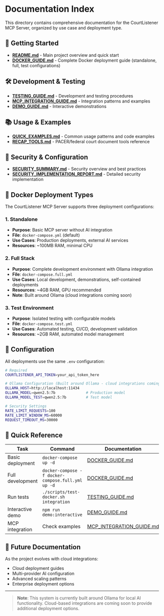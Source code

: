 # Documentation Index

This directory contains comprehensive documentation for the CourtListener MCP Server, organized by use case and deployment type.

## 🚀 Getting Started

- **[README.md](../README.md)** - Main project overview and quick start
- **[DOCKER_GUIDE.md](DOCKER_GUIDE.md)** - Complete Docker deployment guide (standalone, full, test configurations)

## 🛠️ Development & Testing

- **[TESTING_GUIDE.md](TESTING_GUIDE.md)** - Development and testing procedures
- **[MCP_INTEGRATION_GUIDE.md](MCP_INTEGRATION_GUIDE.md)** - Integration patterns and examples
- **[DEMO_GUIDE.md](DEMO_GUIDE.md)** - Interactive demonstrations

## 📚 Usage & Examples

- **[QUICK_EXAMPLES.md](QUICK_EXAMPLES.md)** - Common usage patterns and code examples
- **[RECAP_TOOLS.md](RECAP_TOOLS.md)** - PACER/federal court document tools reference

## 🔐 Security & Configuration

- **[SECURITY_SUMMARY.md](SECURITY_SUMMARY.md)** - Security overview and best practices
- **[SECURITY_IMPLEMENTATION_REPORT.md](SECURITY_IMPLEMENTATION_REPORT.md)** - Detailed security implementation

## 🐳 Docker Deployment Types

The CourtListener MCP Server supports three deployment configurations:

### 1. Standalone
- **Purpose**: Basic MCP server without AI integration
- **File**: `docker-compose.yml` (default)
- **Use Cases**: Production deployments, external AI services
- **Resources**: ~100MB RAM, minimal CPU

### 2. Full Stack  
- **Purpose**: Complete development environment with Ollama integration
- **File**: `docker-compose.full.yml`
- **Use Cases**: Local development, demonstrations, self-contained deployments
- **Resources**: ~4GB RAM, GPU recommended
- **Note**: Built around Ollama (cloud integrations coming soon)

### 3. Test Environment
- **Purpose**: Isolated testing with configurable models
- **File**: `docker-compose.test.yml`
- **Use Cases**: Automated testing, CI/CD, development validation
- **Resources**: ~2GB RAM, automated model management

## 🔧 Configuration

All deployments use the same `.env` configuration:

```bash
# Required
COURTLISTENER_API_TOKEN=your_api_token_here

# Ollama Configuration (Built around Ollama - cloud integrations coming soon)
OLLAMA_HOST=http://localhost:11434
OLLAMA_MODEL=qwen2.5:7b              # Production model
OLLAMA_MODEL_TEST=qwen2.5:7b         # Test model

# Security Settings
RATE_LIMIT_REQUESTS=100
RATE_LIMIT_WINDOW_MS=60000
REQUEST_TIMEOUT_MS=30000
```

## 📖 Quick Reference

| Task | Command | Documentation |
|------|---------|---------------|
| Basic deployment | `docker-compose up -d` | [DOCKER_GUIDE.md](DOCKER_GUIDE.md) |
| Full development | `docker-compose -f docker-compose.full.yml up -d` | [DOCKER_GUIDE.md](DOCKER_GUIDE.md) |
| Run tests | `./scripts/test-docker.sh integration` | [TESTING_GUIDE.md](TESTING_GUIDE.md) |
| Interactive demo | `npm run demo:interactive` | [DEMO_GUIDE.md](DEMO_GUIDE.md) |
| MCP integration | Check examples | [MCP_INTEGRATION_GUIDE.md](MCP_INTEGRATION_GUIDE.md) |

## 🔮 Future Documentation

As the project evolves with cloud integrations:
- Cloud deployment guides
- Multi-provider AI configuration
- Advanced scaling patterns
- Enterprise deployment options

---

> **Note**: This system is currently built around Ollama for local AI functionality. Cloud-based integrations are coming soon to provide additional deployment options.
